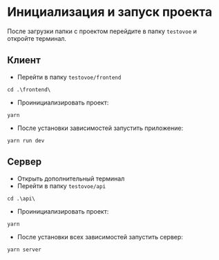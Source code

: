 # Инициализация и запуск проекта
После загрузки папки с проектом перейдите в папку `testovoe` и откройте терминал.
## Клиент
- Перейти в папку `testovoe/frontend`
```pwsh
cd .\frontend\
```
- Проинициализировать проект:
```pwsh
yarn
```

- После установки зависимостей запустить приложение:
```pwsh
yarn run dev
```

## Сервер
- Открыть дополнительный терминал
- Перейти в папку `testovoe/api`
```pwsh
cd .\api\
```
- Проинициализировать проект:
```pwsh
yarn
```
- После установки всех зависимостей запустить сервер:
```pwsh
yarn server
```
